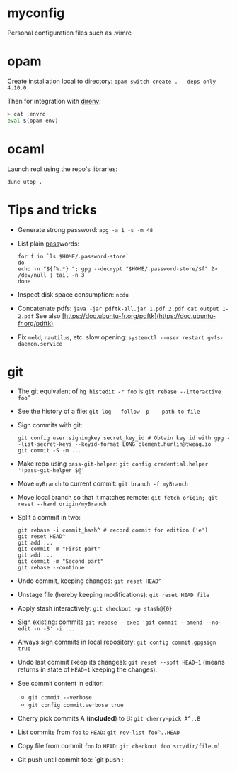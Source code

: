 # myconfig

Personal configuration files such as .vimrc

# opam

Create installation local to directory: `opam switch create . --deps-only 4.10.0`

Then for integration with [direnv](https://direnv.net/):

``` bash
> cat .envrc
eval $(opam env)
```

# ocaml

Launch repl using the repo's libraries:

```
dune utop .
```

# Tips and tricks

* Generate strong password: `apg -a 1 -s -m 48`
* List plain [pass](https://www.passwordstore.org/)words:

  ```
  for f in `ls $HOME/.password-store`
  do
  echo -n "${f%.*} "; gpg --decrypt "$HOME/.password-store/$f" 2> /dev/null | tail -n 3
  done
  ```
* Inspect disk space consumption: `ncdu`
* Concatenate pdfs: `java -jar pdftk-all.jar 1.pdf 2.pdf cat output 1-2.pdf`
  See also [https://doc.ubuntu-fr.org/pdftk](https://doc.ubuntu-fr.org/pdftk)
* Fix `meld`, `nautilus`, etc. slow opening: `systemctl --user restart gvfs-daemon.service`

# git

* The git equivalent of `hg histedit -r foo` is `git rebase --interactive foo^`
* See the history of a file: `git log --follow -p -- path-to-file`
* Sign commits with git:
  ```
  git config user.signingkey secret_key_id # Obtain key id with gpg --list-secret-keys --keyid-format LONG clement.hurlin@tweag.io
  git commit -S -m ...
  ```
* Make repo using `pass-git-helper`: `git config credential.helper '!pass-git-helper $@'`
* Move `myBranch` to current commit: `git branch -f myBranch`
* Move local branch so that it matches remote: `git fetch origin; git reset --hard origin/myBranch`
* Split a commit in two:

  ```
  git rebase -i commit_hash^ # record commit for edition ('e')
  git reset HEAD^
  git add ...
  git commit -m "First part"
  git add ...
  git commit -m "Second part"
  git rebase --continue
  ```
* Undo commit, keeping changes: `git reset HEAD^`
* Unstage file (hereby keeping modifications): `git reset HEAD file`
* Apply stash interactively: `git checkout -p stash@{0}`
* Sign existing: commits `git rebase --exec 'git commit --amend --no-edit -n -S' -i ...`
* Always sign commits in local repository: `git config commit.gpgsign true`
* Undo last commit (keep its changes): `git reset --soft HEAD~1` (means returns in state of `HEAD~1` keeping the changes).
* See commit content in editor:
    * `git commit --verbose`
    * `git config commit.verbose true`
* Cherry pick commits A (**included**) to B: `git cherry-pick A^..B`
* List commits from `foo` to `HEAD`: `git rev-list foo^..HEAD`
* Copy file from commit `foo` to `HEAD`: `git checkout foo src/dir/file.ml`
* Git push until commit foo: `git push <remote> <foo hash>:<branch>
